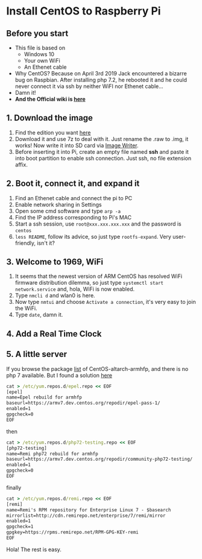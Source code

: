 # Install CentOS to Raspberry Pi

## Before you start

* This file is based on
  * Windows 10
  * Your own WiFi
  * An Ethenet cable
* Why CentOS? Because on April 3rd 2019 Jack encountered a bizarre bug on Raspbian. After installing php 7.2, he rebooted it and he could never connect it via ssh by neither WiFI nor Ethenet cable...
* Damn it!
* **And the Official wiki is [here](https://wiki.centos.org/SpecialInterestGroup/AltArch/armhfp)**

## 1. Download the image

1. Find the edition you want [here](http://isoredirect.centos.org/altarch/7/isos/armhfp)
2. Download it and use 7z to deal with it. Just rename the .raw to .img, it works! Now write it into SD card via [Image Writer](https://sourceforge.net/projects/win32diskimager/).
3. Before inserting it into Pi, create an empty file named **ssh** and paste it into boot partition to enable ssh connection. Just ssh, no file extension affix.

## 2. Boot it, connect it, and expand it

1. Find an Ethenet cable and connect the pi to PC
2. Enable network sharing in Settings
3. Open some cmd software and type ```arp -a```
4. Find the IP address corresponding to Pi's MAC
5. Start a ssh session, use ```root@xxx.xxx.xxx.xxx``` and the password is ```centos```
6. ```less README```, follow its advice, so just type ```rootfs-expand```. Very user-friendly, isn't it?

## 3. Welcome to 1969, WiFi

1. It seems that the newest version of ARM CentOS has resolved WiFi firmware distribution dilemma, so just type ```systemctl start network.service``` and, hola, WiFi is now enabled.
2. Type ```nmcli d``` and wlan0 is here.
3. Now type ```nmtui``` and choose ```Activate a connection```, it's very easy to join the WiFi.
4. Type ```date```, damn it.

## 4. Add a Real Time Clock

## 5. A little server

If you browse the package [list](http://mirror.centos.org/altarch/7/os/armhfp/Packages/) of CentOS-altarch-armhfp, and there is no php 7 available. But I found a solution [here](https://seven.centos.org/2018/01/php-7-2-for-centos-7-armhfp/)

```cmd
cat > /etc/yum.repos.d/epel.repo << EOF
[epel]
name=Epel rebuild for armhfp
baseurl=https://armv7.dev.centos.org/repodir/epel-pass-1/
enabled=1
gpgcheck=0
EOF
```

then

```cmd
cat > /etc/yum.repos.d/php72-testing.repo << EOF
[php72-testing]
name=Remi php72 rebuild for armhfp
baseurl=https://armv7.dev.centos.org/repodir/community-php72-testing/
enabled=1
gpgcheck=0
EOF
```

finally

```cmd
cat > /etc/yum.repos.d/remi.repo << EOF
[remi]
name=Remi's RPM repository for Enterprise Linux 7 - $basearch
mirrorlist=http://cdn.remirepo.net/enterprise/7/remi/mirror
enabled=1
gpgcheck=1
gpgkey=https://rpms.remirepo.net/RPM-GPG-KEY-remi
EOF
```

Hola! The rest is easy.